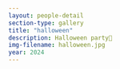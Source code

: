 ```yaml
---
layout: people-detail
section-type: gallery
title: "halloween"
description: Halloween party🎃
img-filename: halloween.jpg
year: 2024
---
```

